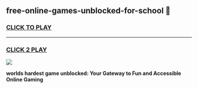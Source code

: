 
## free-online-games-unblocked-for-school 👋
<h3>
<a href="https://premium.freeplayer.one?title=free-online-games-unblocked-for-school&ref=14F">CLICK TO PLAY</a></h3>
<hr>

<h3>
<a href="https://premium.freeplayer.one?title=free-online-games-unblocked-for-school&ref=14F">CLICK 2 PLAY</a>
  
</h3>

<a href="https://premium.freeplayer.one?title=free-online-games-unblocked-for-school&ref=12F/"><img src="https://clearcache.store/games.png"></a>


**worlds hardest game unblocked: Your Gateway to Fun and Accessible Online Gaming**
